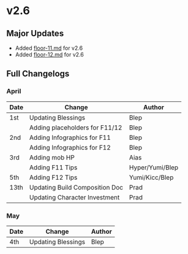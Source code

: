 # v2.6

## Major Updates

* Added [floor-11.md](../../floors/spire/floor-11.md "mention") for v2.6
* Added [floor-12.md](../../floors/spire/floor-12.md "mention") for v2.6

## Full Changelogs

### April

| Date | Change                         | Author          |
| ---- | ------------------------------ | --------------- |
| 1st  | Updating Blessings             | Blep            |
|      | Adding placeholders for F11/12 | Blep            |
| 2nd  | Adding Infographics for F11    | Blep            |
|      | Adding Infographics for F12    | Blep            |
| 3rd  | Adding mob HP                  | Aias            |
|      | Adding F11 Tips                | Hyper/Yumi/Blep |
| 5th  | Adding F12 Tips                | Yumi/Kicc/Blep  |
| 13th | Updating Build Composition Doc | Prad            |
|      | Updating Character Investment  | Prad            |

### May



| Date | Change             | Author |
| ---- | ------------------ | ------ |
| 4th  | Updating Blessings | Blep   |
